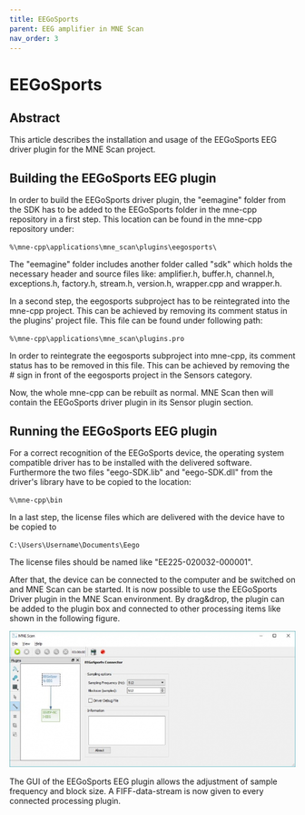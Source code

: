 ```yaml
---
title: EEGoSports
parent: EEG amplifier in MNE Scan
nav_order: 3
---
```


# EEGoSports

## Abstract

This article describes the installation and usage of the EEGoSports EEG driver plugin for the MNE Scan project.

## Building the EEGoSports EEG plugin

In order to build the EEGoSports driver plugin, the "eemagine" folder from the SDK has to be added to the EEGoSports folder in the mne-cpp repository in a first step. This location can be found in the mne-cpp repository under:

`%\mne-cpp\applications\mne_scan\plugins\eegosports\`

The "eemagine" folder includes another folder called "sdk" which holds the necessary header and source files like: amplifier.h, buffer.h, channel.h, exceptions.h, factory.h, stream.h, version.h, wrapper.cpp and wrapper.h.

In a second step, the eegosports subproject has to be reintegrated into the mne-cpp project. This can be achieved by removing its comment status in the plugins' project file. This file can be found under following path:

`%\mne-cpp\applications\mne_scan\plugins.pro`

In order to reintegrate the eegosports subproject into mne-cpp, its comment status has to be removed in this file. This can be achieved by removing the # sign in front of the eegosports project in the Sensors category.

Now, the whole mne-cpp can be rebuilt as normal. MNE Scan then will contain the EEGoSports driver plugin in its Sensor plugin section.

## Running the EEGoSports EEG plugin

For a correct recognition of the EEGoSports device, the operating system compatible driver has to be installed with the delivered software. Furthermore the two files "eego-SDK.lib" and "eego-SDK.dll" from the driver's library have to be copied to the location:

`%\mne-cpp\bin`

In a last step, the license files which are delivered with the device have to be copied to

`C:\Users\Username\Documents\Eego`

The license files should be named like "EE225-020032-000001".

After that, the device can be connected to the computer and be switched on and MNE Scan can be started. It is now possible to use the EEGoSports Driver plugin in the MNE Scan environment. By drag&drop, the plugin can be added to the plugin box and connected to other processing items like shown in the following figure.

![](../../images/900px-EEGoSportsGUI.jpg "GUI of the EEGoSports EEG plugin")

The GUI of the EEGoSports EEG plugin allows the adjustment of sample frequency and block size. A FIFF-data-stream is now given to every connected processing plugin.
